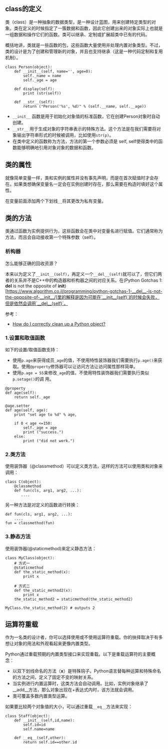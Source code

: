 ## class的定义

类（class）是一种抽象的数据类型，是一种设计蓝图，用来创建特定类型的对象。类在定义的时候指定了一簇数据和函数，因此它创建出来的对象实际上也就是一组数据和操作它们的函数。类可以继承、定制或扩展超类中已有的代码。

概括地讲，类就是一些函数的包，这些函数大量使用并处理内置对象类型。不过，类的设计是为了创建和管理新的对象，并且也支持继承（这是一种代码定制和复用机制）。

```
class Person(object):    
    def __init__(self, name='', age=0):
        self._name = name
        self._age = age    

    def display(self):
        print (str(self))

    def __str__(self):
        return ("Person('%s', %d)" % (self.__name, self.__age))
```

- `__init__` 函数是用于初始化对象值的标准函数，它在创建Person对象时自动创建。
- `__str__`  用于生成对象的字符串表示的特殊方法。这个方法是在我们需要将对象输出字符串形式的时候被调用，比如使用`str(p)`。
- 在类中定义的函数称为方法，方法的第一个参数必须是 self, self使得类中的函数能够明确地引用对象对象的数据和函数。


## 类的属性

就像简单变量一样，类和实例的属性并没有事先声明，而是在首次赋值时才会存在。如果类想确保变量名一定会在实例创建时存在，那么需要在构造时填好这个属性。

在变量前面添加两个下划线`__`将其更改为私有变量。


## 类的方法

类通过函数为实例提供行为，这些函数会在类中对变量名进行赋值。它们通常称为方法，而且会自动接收第一个特殊参数（self）。

### 析构器

怎么能够正确的回收资源？

本来以为定义了`__init__(self)`，再定义一个`__del__(self)`就可以了，但它们两者的关系并不是C++中的构造器和析构器之间的对应关系。在(Python Gotchas 1: __del__ is not the opposite of __init__)[https://www.algorithm.co.il/programming/python-gotchas-1-__del__-is-not-the-opposite-of-__init__/]里的解释是因为可能在`__init__(self)`的时候会失败，但是依然会调用`__del__(self)`。


参考：

- [How do I correctly clean up a Python object?](https://stackoverflow.com/questions/865115/how-do-i-correctly-clean-up-a-python-object)


### 1.设置和取值函数

如下的设置/取值函数支持：

- 使用`p.age`来获得成员`_age`的值，不使用特性装饰器我们需要执行`p.age()`来获取。使用`@property`修饰器可以让访问方法让访问属性那样简单。
- 使用`p.age = 55`来修改`_age`的值，不使用特性装饰器我们需要执行类似 `p.setage()`的调
用。

```
@property
def age(self):
    return self._age

@age.setter
def age(self, age):
    print "set age to %d" % age,

    if 0 < age <=150:
        self._age = age
        print ("success.")
    else:
        print ("did not work.")
```

### 2.类方法

使用装饰器（@classmethod）可以定义类方法，这样的方法可以使用类和对象来调用：

```
class C(object):  
    @classmethod
    def fun(cls, arg1, arg2, ...):
       ....
```

另一种方法是对定义的函数进行转换：

```    
def fun(cls, arg1, arg2, ...):
    ....
fun = classmethod(fun)
```

### 3.静态方法

使用装饰器(@staticmethod)来定义静态方法：

```
class MyClass(object):
    # 方式一
    @staticmethod
    def the_static_method(x):
        print x

    # 方式二
    def the_static_method2(x):
        print x
    the_static_method2 = staticmethod(the_static_method2)

MyClass.the_static_method(2) # outputs 2
```

## 运算符重载

作为一名类的设计者，你可以选择使用或不使用运算符重载。你的抉择取决于有多想让对象的用法和外观看起来更像内置类型。

Python通过重载预期的内置类型接口来实现重载。以下是重载运算符的主要概念：

- 以双下划线命名的方法（__x__）是特殊钩子。Python语言替每种运算和特殊命名的方法之间，定义了固定不变的映射关系。
- 当实例进行内置运算时，这类方法会自动调用。比如，实例对象继承了__add__方法，那么对象出现在+表达式内时，该方法就会调用。
- 类可覆盖多数内置类型运算。


如果要比较两个对象值的大小，可以通过重载`__eq__`方法来实现：

```
class Staff(object):
    def __init__(self,id,name):
        self.id=id
        self.name=name        

    def __eq__(self,other):
        return self.id==other.id
```
